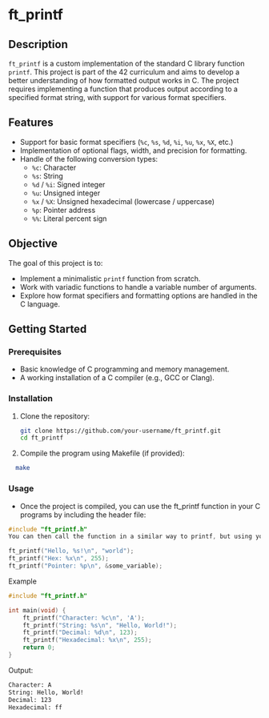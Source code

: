 # ft_printf

## Description
`ft_printf` is a custom implementation of the standard C library function `printf`. This project is part of the 42 curriculum and aims to develop a better understanding of how formatted output works in C. The project requires implementing a function that produces output according to a specified format string, with support for various format specifiers.

## Features
- Support for basic format specifiers (`%c`, `%s`, `%d`, `%i`, `%u`, `%x`, `%X`, etc.)
- Implementation of optional flags, width, and precision for formatting.
- Handle of the following conversion types:
  - `%c`: Character
  - `%s`: String
  - `%d` / `%i`: Signed integer
  - `%u`: Unsigned integer
  - `%x` / `%X`: Unsigned hexadecimal (lowercase / uppercase)
  - `%p`: Pointer address
  - `%%`: Literal percent sign

## Objective
The goal of this project is to:
- Implement a minimalistic `printf` function from scratch.
- Work with variadic functions to handle a variable number of arguments.
- Explore how format specifiers and formatting options are handled in the C language.

## Getting Started

### Prerequisites
- Basic knowledge of C programming and memory management.
- A working installation of a C compiler (e.g., GCC or Clang).

### Installation
1. Clone the repository:
   ```bash
   git clone https://github.com/your-username/ft_printf.git
   cd ft_printf
2. Compile the program using Makefile (if provided):
```bash
  make
```
### Usage
- Once the project is compiled, you can use the ft_printf function in your C programs by including the header file:
```c
#include "ft_printf.h"
You can then call the function in a similar way to printf, but using your own custom implementation:
```
```c
ft_printf("Hello, %s!\n", "world");
ft_printf("Hex: %x\n", 255);
ft_printf("Pointer: %p\n", &some_variable);
```
Example
```c
#include "ft_printf.h"

int main(void) {
    ft_printf("Character: %c\n", 'A');
    ft_printf("String: %s\n", "Hello, World!");
    ft_printf("Decimal: %d\n", 123);
    ft_printf("Hexadecimal: %x\n", 255);
    return 0;
}
```

Output:
```bash
Character: A
String: Hello, World!
Decimal: 123
Hexadecimal: ff
```
